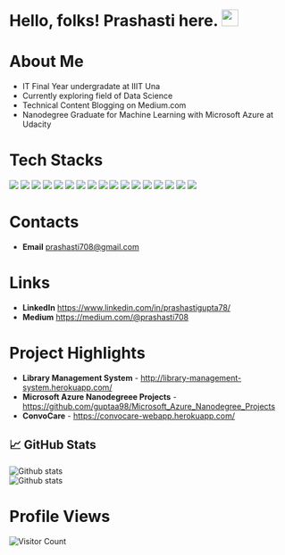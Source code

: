 
  
# Hello, folks! Prashasti here. <img src="https://raw.githubusercontent.com/MartinHeinz/MartinHeinz/master/wave.gif" width="30px">
# About Me 
* IT Final Year undergradate at IIIT Una
* Currently exploring field of Data Science
* Technical Content Blogging on Medium.com  
* Nanodegree Graduate for Machine Learning with Microsoft Azure at Udacity

# Tech Stacks
<img src="https://img.shields.io/badge/Python-3776AB?style=for-the-badge&logo=python&logoColor=white" /> <img src="https://img.shields.io/badge/HTML5-E34F26?style=for-the-badge&logo=html5&logoColor=white" /> <img src="https://img.shields.io/badge/CSS3-1572B6?style=for-the-badge&logo=css3&logoColor=white" /> 
<img src="https://img.shields.io/badge/JavaScript-323330?style=for-the-badge&logo=javascript&logoColor=F7DF1E" />  <img src = "https://img.shields.io/badge/C-00599C?style=for-the-badge&logo=c&logoColor=white" /> <img src ="https://img.shields.io/badge/C%2B%2B-00599C?style=for-the-badge&logo=c%2B%2B&logoColor=white" /> <img src="https://img.shields.io/badge/scikit_learn-F7931E?style=for-the-badge&logo=scikit-learn&logoColor=white" /> <img src="https://img.shields.io/badge/Numpy-777BB4?style=for-the-badge&logo=numpy&logoColor=white" /> <img src = "https://img.shields.io/badge/Pandas-2C2D72?style=for-the-badge&logo=pandas&logoColor=white" /> <img src = "https://img.shields.io/badge/MySQL-00000F?style=for-the-badge&logo=mysql&logoColor=white" /> <img src = "https://img.shields.io/badge/Jupyter-F37626.svg?&style=for-the-badge&logo=Jupyter&logoColor=white" /> <img src = "https://img.shields.io/badge/React-20232A?style=for-the-badge&logo=react&logoColor=61DAFB"/>
<img src = "https://img.shields.io/badge/Bootstrap-563D7C?style=for-the-badge&logo=bootstrap&logoColor=white"/> <img src = "https://img.shields.io/badge/Flask-000000?style=for-the-badge&logo=flask&logoColor=white"/> <img src = "https://img.shields.io/badge/conda-342B029.svg?&style=for-the-badge&logo=anaconda&logoColor=white"/> <img src = "https://img.shields.io/badge/Selenium-43B02A?style=for-the-badge&logo=Selenium&logoColor=white"/> <img src="https://img.shields.io/badge/microsoft%20azure-0089D6?style=for-the-badge&logo=microsoft-azure&logoColor=whit" />

# Contacts
* **Email** prashasti708@gmail.com

# Links
* **LinkedIn** https://www.linkedin.com/in/prashastigupta78/
* **Medium** https://medium.com/@prashasti708

# Project Highlights
* **Library Management System** - http://library-management-system.herokuapp.com/
* **Microsoft Azure Nanodegreee Projects** - https://github.com/guptaa98/Microsoft_Azure_Nanodegree_Projects
* **ConvoCare** - https://convocare-webapp.herokuapp.com/

## &#x1f4c8; GitHub Stats
![Github stats](https://github-readme-stats.vercel.app/api?username=guptaa98)   
![Github stats](https://github-readme-stats.vercel.app/api/top-langs/?username=guptaa98) 

# Profile Views
![Visitor Count](https://profile-counter.glitch.me/guptaa98/count.svg)

